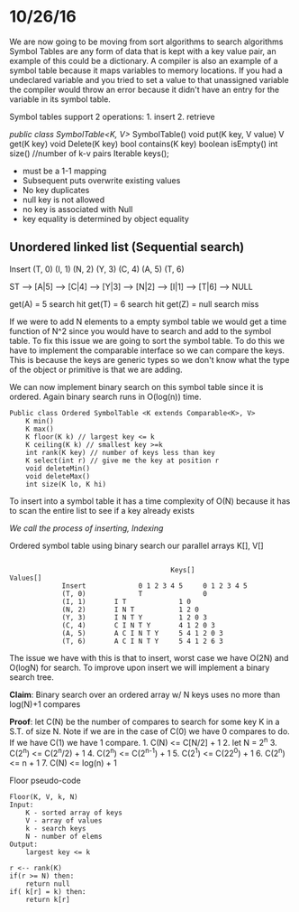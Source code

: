 # 10/26/16

We are now going to be moving from sort algorithms to search algorithms
Symbol Tables are any form of data that is kept with a key value pair, an example of this could be a dictionary.
A compiler is also an example of a symbol table because it maps variables to memory locations. If you had a undeclared variable and you tried to set a value to that unassigned variable the compiler would throw an error because it didn't have an entry for the variable in its symbol table.

Symbol tables support 2 operations:
	1. insert
	2. retrieve


*public class SymbolTable<K, V>*
	SymbolTable()
	void put(K key, V value)
	V get(K key)
	void Delete(K key)
	bool contains(K key)
	boolean isEmpty()
	int size() //number of k-v pairs
	Iterable<K> keys();

- must be a 1-1 mapping
- Subsequent puts overwrite existing values
- No key duplicates
- null key is not allowed
- no key is associated with Null
- key equality is determined by object equality

## Unordered linked list (Sequential search)

Insert (T, 0)
			 (I, 1)
			 (N, 2)
			 (Y, 3)
			 (C, 4)
			 (A, 5)
			 (T, 6)

ST --> [A|5] --> [C|4] --> [Y|3] --> [N|2] --> [I|1] --> [T|6] --> NULL

get(A) = 5 search hit
get(T) = 6 search hit
get(Z) = null search miss

If we were to add N elements to a empty symbol table we would get a time function of N^2 since you would have to search and add to the symbol table. To fix this issue we are going to sort the symbol table. To do this we have to implement the comparable interface so we can compare the keys. This is because the keys are generic types so we don't know what the type of the object or primitive is that we are adding.

We can now implement binary search on this symbol table since it is ordered. Again binary search runs in O(log(n)) time.

```
Public class Ordered SymbolTable <K extends Comparable<K>, V>
	K min()
	K max()
	K floor(K k) // largest key <= k
	K ceiling(K k) // smallest key >=k
	int rank(K key) // number of keys less than key
	K select(int r) // give me the key at position r
	void deleteMin()
	void deleteMax()
	int size(K lo, K hi)
```

To insert into a symbol table it has a time complexity of O(N) because it has to scan the entire list to see if a key already exists

*We call the process of inserting, Indexing*

Ordered symbol table using binary search our parallel arrays K[], V[]

```

										Keys[]					Values[]
			 Insert				0 1 2 3 4 5   	0 1 2 3 4 5
			 (T, 0)				T               0
			 (I, 1)	      I T             1 0
			 (N, 2)       I N T           1 2 0
			 (Y, 3)       I N T Y         1 2 0 3
			 (C, 4)       C I N T Y       4 1 2 0 3
			 (A, 5)       A C I N T Y     5 4 1 2 0 3
			 (T, 6)       A C I N T Y     5 4 1 2 6 3
```

The issue we have with this is that to insert, worst case we have O(2N) and O(logN) for search. To improve upon insert we will implement a binary search tree.

**Claim**: Binary search over an ordered array w/ N keys uses no more than log(N)+1 compares

**Proof**: let C(N) be the number of compares to search for some key K in a S.T. of size N. Note if we are in the case of C(0) we have 0 compares to do. If we have C(1) we have 1 compare.
	1. C(N) <= C[N/2] + 1
	2. let N = 2<sup>n</sup>
	3. C(2<sup>n</sup>) <= C(2<sup>n</sup>/2) + 1
	4. C(2<sup>n</sup>) <= C(2<sup>n-1</sup>) + 1
	5. C(2<sup>1</sup>) <= C(22<sup>0</sup>) + 1
	6. C(2<sup>n</sup>) <= n + 1
	7. C(N) <= log(n) + 1

Floor pseudo-code

```
Floor(K, V, k, N)
Input:
	K - sorted array of keys
	V - array of values
	k - search keys
	N - number of elems
Output:
	largest key <= k

r <-- rank(K)
if(r >= N) then:
	return null
if( k[r] = k) then:
	return k[r]
```
